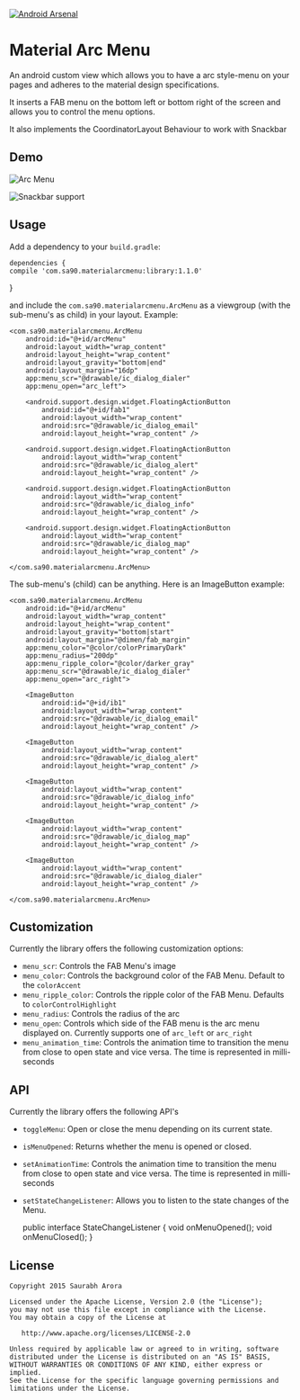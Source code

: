 [![Android Arsenal](https://img.shields.io/badge/Android%20Arsenal-MaterialArcMenu-green.svg?style=true)](https://android-arsenal.com/details/1/2936)

Material Arc Menu
=================

An android custom view which allows you to have a arc style-menu on your pages and adheres to the material design specifications.

It inserts a FAB menu on the bottom left or bottom right of the screen and allows you to control the menu options.

It also implements the CoordinatorLayout Behaviour to work with Snackbar

Demo
-------
![Arc Menu](https://raw.githubusercontent.com/saurabharora90/MaterialArcMenu/master/assets/show_menu.gif)

![Snackbar support](https://raw.githubusercontent.com/saurabharora90/MaterialArcMenu/master/assets/snackbar.gif)

Usage
-------
Add a dependency to your `build.gradle`:

    dependencies {
    compile 'com.sa90.materialarcmenu:library:1.1.0'
}

and include the `com.sa90.materialarcmenu.ArcMenu` as a viewgroup (with the sub-menu's as child) in your layout.
Example:

    <com.sa90.materialarcmenu.ArcMenu
        android:id="@+id/arcMenu"
        android:layout_width="wrap_content"
        android:layout_height="wrap_content"
        android:layout_gravity="bottom|end"
        android:layout_margin="16dp"
        app:menu_scr="@drawable/ic_dialog_dialer"
        app:menu_open="arc_left">

        <android.support.design.widget.FloatingActionButton
            android:id="@+id/fab1"
            android:layout_width="wrap_content"
	        android:src="@drawable/ic_dialog_email"
            android:layout_height="wrap_content" />

        <android.support.design.widget.FloatingActionButton
            android:layout_width="wrap_content"
	        android:src="@drawable/ic_dialog_alert"
            android:layout_height="wrap_content" />

        <android.support.design.widget.FloatingActionButton
            android:layout_width="wrap_content"
            android:src="@drawable/ic_dialog_info"
            android:layout_height="wrap_content" />

        <android.support.design.widget.FloatingActionButton
            android:layout_width="wrap_content"
            android:src="@drawable/ic_dialog_map"
            android:layout_height="wrap_content" />

    </com.sa90.materialarcmenu.ArcMenu>

The sub-menu's (child) can be anything. Here is an ImageButton example:

    <com.sa90.materialarcmenu.ArcMenu
        android:id="@+id/arcMenu"
        android:layout_width="wrap_content"
        android:layout_height="wrap_content"
        android:layout_gravity="bottom|start"
        android:layout_margin="@dimen/fab_margin"
        app:menu_color="@color/colorPrimaryDark"
        app:menu_radius="200dp"
        app:menu_ripple_color="@color/darker_gray"
        app:menu_scr="@drawable/ic_dialog_dialer"
        app:menu_open="arc_right">

        <ImageButton
            android:id="@+id/ib1"
            android:layout_width="wrap_content"
            android:src="@drawable/ic_dialog_email"
            android:layout_height="wrap_content" />

        <ImageButton
            android:layout_width="wrap_content"
            android:src="@drawable/ic_dialog_alert"
            android:layout_height="wrap_content" />

        <ImageButton
            android:layout_width="wrap_content"
            android:src="@drawable/ic_dialog_info"
            android:layout_height="wrap_content" />

        <ImageButton
            android:layout_width="wrap_content"
            android:src="@drawable/ic_dialog_map"
            android:layout_height="wrap_content" />

        <ImageButton
            android:layout_width="wrap_content"
	        android:src="@drawable/ic_dialog_dialer"
            android:layout_height="wrap_content" />

    </com.sa90.materialarcmenu.ArcMenu>

Customization
-------
Currently the library offers the following customization options:

 - `menu_scr`: Controls the FAB Menu's image
 - `menu_color`: Controls the background color of the FAB Menu. Default to the `colorAccent`
 - `menu_ripple_color`: Controls the ripple color of the FAB Menu. Defaults to `colorControlHighlight`
 - `menu_radius`: Controls the radius of the arc
 - `menu_open`: Controls which side of the FAB menu is the arc menu displayed on. Currently supports one of `arc_left` or `arc_right`
 - `menu_animation_time`: Controls the animation time to transition the menu from close to open state and vice versa. The time is represented in milli-seconds

API
-------
Currently the library offers the following API's

 - `toggleMenu`: Open or close the menu depending on its current state.
 - `isMenuOpened`: Returns whether the menu is opened or closed.
 - `setAnimationTime`: Controls the animation time to transition the menu from close to open state and vice versa. The time is represented in milli-seconds
 - `setStateChangeListener`: Allows you to listen to the state changes of the Menu.

    public interface StateChangeListener {
        void onMenuOpened();
        void onMenuClosed();
    }

License
-------

    Copyright 2015 Saurabh Arora

    Licensed under the Apache License, Version 2.0 (the "License");
    you may not use this file except in compliance with the License.
    You may obtain a copy of the License at

       http://www.apache.org/licenses/LICENSE-2.0

    Unless required by applicable law or agreed to in writing, software
    distributed under the License is distributed on an "AS IS" BASIS,
    WITHOUT WARRANTIES OR CONDITIONS OF ANY KIND, either express or implied.
    See the License for the specific language governing permissions and
    limitations under the License.
